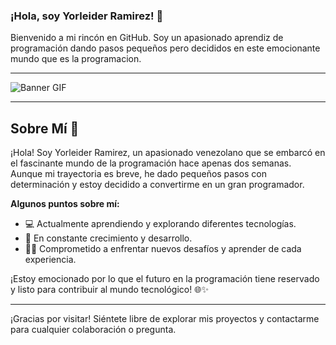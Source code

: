 ### ¡Hola, soy Yorleider Ramirez! 👋

Bienvenido a mi rincón en GitHub. Soy un apasionado aprendiz de programación dando pasos pequeños pero decididos en este emocionante mundo que es la programacion.

---

![Banner GIF](https://i.imgur.com/LVKvjL6.gif)

---

## Sobre Mí 🚀

¡Hola! Soy Yorleider Ramirez, un apasionado venezolano que se embarcó en el fascinante mundo de la programación hace apenas dos semanas. Aunque mi trayectoria es breve, he dado pequeños pasos con determinación y estoy decidido a convertirme en un gran programador.

**Algunos puntos sobre mí:**
- 💻 Actualmente aprendiendo y explorando diferentes tecnologías.
- 🌱 En constante crecimiento y desarrollo.
- 👨‍💻 Comprometido a enfrentar nuevos desafíos y aprender de cada experiencia.

¡Estoy emocionado por lo que el futuro en la programación tiene reservado y listo para contribuir al mundo tecnológico! 🌐✨


---

¡Gracias por visitar! Siéntete libre de explorar mis proyectos y contactarme para cualquier colaboración o pregunta.

